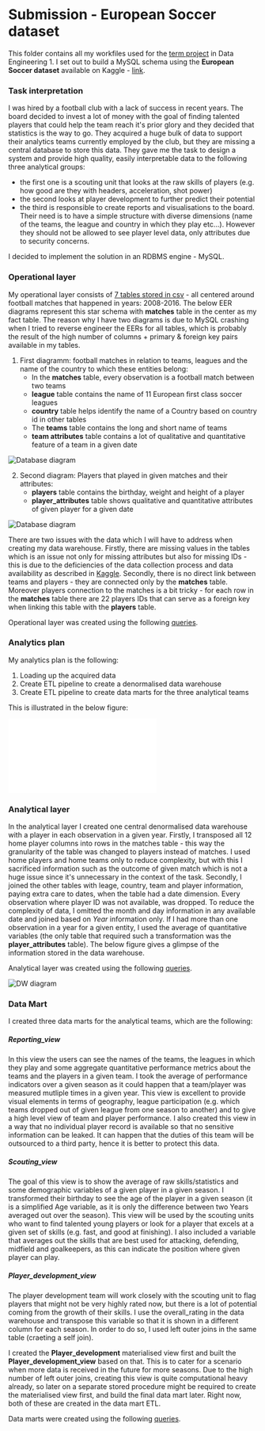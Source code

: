 # Submission - European Soccer dataset #

This folder contains all my workfiles used for the [term project](https://github.com/salacika/DE1SQL/tree/master/SQL6#homework) in Data Engineering 1. I set out to build a MySQL schema using the **European Soccer dataset** available on Kaggle - [link](https://www.kaggle.com/hugomathien/soccer/home).

### Task interpretation ###

I was hired by a football club with a lack of success in recent years. The board decided to invest a lot of money with the goal of finding talented players that could help the team reach it's prior glory and they decided that statistics is the way to go. They acquired a huge bulk of data to support their analytics teams currently employed by the club, but they are missing a central database to store this data. They gave me the task to design a system and provide high quality, easily interpretable data to the following three analytical groups:
 - the first one is a scouting unit that looks at the raw skills of players (e.g. how good are they with headers, acceleration, shot power)
 - the second looks at player development to further predict their potential
 - the third is responsible to create reports and visualisations to the board. Their need is to have a simple structure with diverse dimensions (name of the teams, the league and country in which they play etc...). However they should not be allowed to see player level data, only attributes due to security concerns.

I decided to implement the solution in an RDBMS engine -  MySQL.

###  Operational layer ###

My operational layer consists of [7 tables stored in csv](/TERM_DE1/data) - all centered around football matches that happened in years: 2008-2016. The below EER diagrams represent this star schema with **matches** table in the center as my fact table. The reason why I have two diagrams is due to MySQL crashing when I tried to reverse engineer the EERs for all tables, which is probably the result of the high number of columns + primary & foreign key pairs available in my tables. 

1.  First diagramm: football matches in relation to teams, leagues and the name of the country to which these entities belong:
    * In the **matches** table, every observation is a football match between two teams 
    * **league** table contains the name of 11 European first class soccer leagues
    * **country** table helps identify the name of a Country based on country id in other tables 
    * The **teams** table contains the long and short name of teams
    * **team attributes** table contains a lot of qualitative and quantitative feature of a team in a given date

![Database diagram](/TERM_DE1/EER_diagramm_without_players.png)

2.  Second diagram: Players that played in given matches and their attributes:  
    * **players** table contains the birthday, weight and height of a player 
    * **player_attributes** table shows qualitative and quantitative attributes of given player for a given date
    
![Database diagram](/TERM_DE1/EER_diagramm_players_only.png)

There are two issues with the data which I will have to address when creating my data warehouse. Firstly, there are missing values in the tables which is an issue not only for missing attributes but also for missing IDs - this is due to the deficiencies of the data collection process and data availability as described in [Kaggle](https://www.kaggle.com/hugomathien/soccer/home). Secondly, there is no direct link between teams and players - they are connected only by the **matches** table. Moreover players connection to the matches is a bit tricky - for each row in the **matches** table there are 22 players IDs that can serve as a foreign key when linking this table with the **players** table.

Operational layer was created using the following [queries](/TERM_DE1/Assignment-Operational_layer.sql).

###  Analytics plan ###

My analytics plan is the following:
1. Loading up the acquired data
2. Create ETL pipeline to create a denormalised data warehouse 
3. Create ETL pipeline to create data marts for the three analytical teams

This is illustrated in the below figure: 

![Analytics plan diagram](/TERM_DE1/ETL_to_create_dw.sql)

###  Analytical layer ###
 
In the analytical layer I created one central denormalised data warehouse with a player in each observation in a given year. Firstly, I transposed all 12 home player columns into rows in the matches table - this way the granularity of the table was changed to players instead of matches. I used home players and home teams only to reduce complexity, but with this I sacrificed information such as the outcome of given match which is not a huge issue since it's unnecessary in the context of the task. Secondly, I joined the other tables with leage, country, team and player information, paying extra care to dates, when the table had a date dimension. Every observation where player ID was not available, was dropped. To reduce the complexity of data, I omitted the month and day information in any available date and joined based on *Year* information only. If I had more than one observation in a year for a given entity, I used the average of quantitative variables (the only table that required such a transformation was the **player_attributes** table). The below figure gives a glimpse of the information stored in the data warehouse. 

Analytical layer was created using the following [queries](/TERM_DE1/analytics_plan.PNG).

![DW diagram](/TERM_DE1/analytics_plan.png)

###  Data Mart ###
 
I created three data marts for the analytical teams, which are the following: 
 
##### Reporting_view #####

In this view the users can see the names of the teams, the leagues in which they play and some aggregate quantitative performance metrics about the teams and the players in a given team. I took the average of performance indicators over a given season as it could happen that a team/player was measured mutliple times in a given year. This view is excellent to provide visual elements in terms of geography, league participation (e.g. which teams dropped out of given league from one season to another) and to give a high level view of team and player performance. I also created this view in a way that no individual player record is available so that no sensitive information can be leaked. It can happen that the duties of this team will be outsourced to a third party, hence it is better to protect this data. 

##### Scouting_view #####

The goal of this view is to show the average of raw skills/statistics and some demographic variables of a given player in a given season. I transformed their birthday to see the age of the player in a given season (it is a simplified Age variable, as it is only the difference between two Years averaged out over the season). This view will be used by the scouting units who want to find talented young players or look for a player that excels at a given set of skills (e.g. fast, and good at finishing). I also included a variable that averages out the skills that are best used for attacking, defending, midfield and goalkeepers, as this can indicate the position where given player can play. 

##### Player_development_view #####

The player development team will work closely with the scouting unit to flag players that might not be very highly rated now, but there is a lot of potential coming from the growth of their skills. I use the overall_rating in the data warehouse and transpose this variable so that it is shown in a different column for each season. In order to do so, I used left outer joins in the same table (craeting a self join).

I created the **Player_development** materialised view first and built the **Player_development_view** based on that. This is to cater for a scenario when more data is received in the future for more seasons. Due to the high number of left outer joins, creating this view is quite computational heavy already, so later on a separate stored procedure might be required to create the materialised view first, and build the final data mart later. Right now, both of these are created in the data mart ETL. 

Data marts were created using the following [queries](/TERM_DE1/ETL_to_create_data_mart.sql).